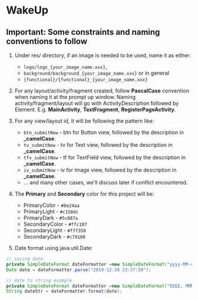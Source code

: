 # WakeUp

## Important: Some constraints and naming conventions to follow
1. Under res/ directory, if an image is needed to be used, name it as either:
   * `logo/logo_{your_image_name.xxx}`, 
   * `background/background_{your_image_name.xxx}` or in general 
   * `{functional}/{functional}_{your_image_name.xxx}`

2. For any layout/activity/fragment created, follow **PascalCase** convention when naming it at the prompt up window. Naming activity/fragment/layout will go with ActivityDescription followed by Element.
E.g. **MainActivity**, **TextFragment**, **RegisterPageActivity**.

3. For any view/layout id, it will be following the pattern like:
    * `btn_submitNow` - btn for Button view, followed by the description in **_camelCase**.
    * `tv_submitNow` - tv for Text view, followed by the description in **_camelCase**.
    * `tfv_submitNow` - tf for TextField view, followed by the description in **_camelCase**.
    * `iv_submitNow` - iv for Image view, followed by the description in **_camelCase**.
    * ... and many other cases, we'll discuss later if conflict encountered.

4. The **Primary** and **Secondary** color for this project will be:
     * PrimaryColor - `#8e24aa`
     * PrimaryLight - `#c158dc`
     * PrimaryDark - `#5c007a`
     * SecondaryColor - `#ffc107`
     * SecondaryLight - `#fff350`
     * SecondaryDark - `#c79100`

5. Date format using java.util.Date:

``` java
// saving date
private SimpleDateFormat dateFormatter =new SimpleDateFormat("yyyy-MM-dd HH:mm:ss");
Date date = dateFormatter.parse("2019-12-30 23:37:50");

// date to string example
private SimpleDateFormat dateFormatter =new SimpleDateFormat("EEEE, MMM dd hh:mm:ss a");
String dateStr = dateFormatter.format(date);
```
